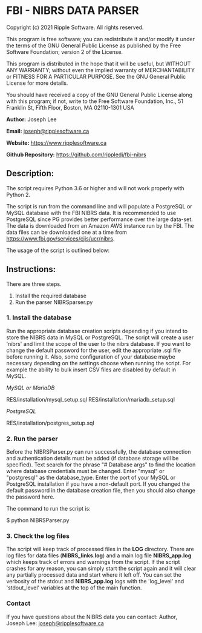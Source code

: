 # **FBI - NIBRS DATA PARSER**

Copyright (c) 2021 Ripple Software. All rights reserved.

This program is free software; you can redistribute it and/or modify it under the terms of the GNU General Public License as published by the Free Software Foundation; version 2 of the License.

This program is distributed in the hope that it will be useful, but WITHOUT ANY WARRANTY; without even the implied warranty of MERCHANTABILITY or FITNESS FOR A PARTICULAR PURPOSE.  See the GNU General Public License for more details.

You should have received a copy of the GNU General Public License along with this program; if not, write to the Free Software Foundation, Inc., 51 Franklin St, Fifth Floor, Boston, MA 02110-1301  USA

**Author:** Joseph Lee

**Email:** joseph@ripplesoftware.ca

**Website:** https://www.ripplesoftware.ca

**Github Repository:** https://github.com/rippledj/fbi-nibrs

## **Description:**
The script requires Python 3.6 or higher and will not work properly with Python 2.

The script is run from the command line and will populate a PostgreSQL or MySQL database with the FBI NIBRS data. It is recommended to use PostgreSQL since PG provides better performance over the large data-set.  The data is downloaded from an Amazon AWS instance run by the FBI.  The data files can be downloaded one at a time from https://www.fbi.gov/services/cjis/ucr/nibrs.

The usage of the script is outlined below:

## **Instructions:**
There are three steps.
1. Install the required database
2. Run the parser NIBRSparser.py

### 1. Install the database

Run the appropriate database creation scripts depending if you intend to store the NIBRS data in MySQL or PostgreSQL.  The script will create a user 'nibrs' and limit the scope of the user to the nibrs database. If you want to change the default password for the user, edit the appropriate .sql file before running it.  Also, some configuration of your database maybe necessary depending on the settings choose when running the script.  For example the ability to bulk insert CSV files are disabled by default in MySQL.

_MySQL or MariaDB_

RES/installation/mysql_setup.sql
RES/installation/mariadb_setup.sql

_PostgreSQL_

RES/installation/postgres_setup.sql

### 2. Run the parser

Before the NIBRSParser.py can run successfully, the database connection and authentication details must be added (if database storage will be specified). Text search for the phrase "# Database args" to find the location where database credentials must be changed. Enter "mysql" or "postgresql" as the database_type. Enter the port of your MySQL or PostgreSQL installation if you have a non-default port. If you changed the default password in the database creation file, then you should also change the password here.

The command to run the script is:

$ python NIBRSParser.py

### 3. Check the log files

The script will keep track of processed files in the **LOG** directory. There are log files for data files (**NIBRS_links.log**) and a main log file **NIBRS_app.log** which keeps track of errors and warnings from the script.  If the script crashes for any reason, you can simply start the script again and it will clear any partially processed data and start where it left off.  You can set the verbosity of the stdout and **NIBRS_app.log** logs with the 'log_level' and 'stdout_level' variables at the top of the main function.

### Contact

If you have questions about the NIBRS data you can contact:
Author, Joseph Lee: joseph@ripplesoftware.ca
